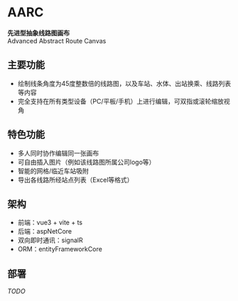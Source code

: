 # AARC
**先进型抽象线路图画布**  
Advanced Abstract Route Canvas  

## 主要功能
- 绘制线条角度为45度整数倍的线路图，以及车站、水体、出站换乘、线路列表等内容
- 完全支持在所有类型设备（PC/平板/手机）上进行编辑，可双指或滚轮缩放视角

## 特色功能
- 多人同时协作编辑同一张画布
- 可自由插入图片（例如该线路图所属公司logo等）
- 智能的网格/临近车站吸附
- 导出各线路所经站点列表（Excel等格式）

## 架构
- 前端：vue3 + vite + ts
- 后端：aspNetCore
- 双向即时通讯：signalR
- ORM：entityFrameworkCore

## 部署
*TODO*